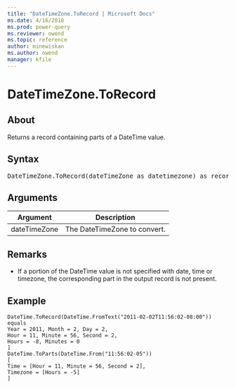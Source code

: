 ```yaml
---
title: "DateTimeZone.ToRecord | Microsoft Docs"
ms.date: 4/16/2018
ms.prod: power-query
ms.reviewer: owend
ms.topic: reference
author: minewiskan
ms.author: owend
manager: kfile
---
```

# DateTimeZone.ToRecord

  
## About  
Returns a record containing parts of a DateTime value.  
  
## Syntax

<pre>
DateTimeZone.ToRecord(dateTimeZone as datetimezone) as record  
</pre> 
  
## Arguments  
  
|Argument|Description|  
|------------|---------------|  
|dateTimeZone|The DateTimeZone to convert.|  
  
## <a name="__toc360789084"></a>Remarks  
  
-   If a portion of the DateTime value is not specified with date, time or timezone, the corresponding part in the output record is not present.  
  
## Example  
  
```powerquery-m
DateTime.ToRecord(DateTime.FromText("2011-02-02T11:56:02-08:00")) equals  
Year = 2011, Month = 2, Day = 2,  
Hour = 11, Minute = 56, Second = 2,  
Hours = -8, Minutes = 0  
]  
DateTime.ToParts(DateTime.From("11:56:02-05"))  
[  
Time = [Hour = 11, Minute = 56, Second = 2],  
Timezone = [Hours = -5]  
]  
```  
